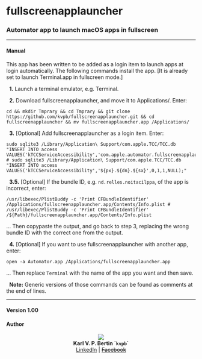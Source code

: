 # fullscreenapplauncher
### Automator app to launch macOS apps in fullscreen

- - -

#### Manual

This app has been written to be added as a login item to launch apps at login automatically.
The following commands install the app. [It is already set to launch Terminal.app in fullscreen mode.]

&nbsp;&nbsp;**1.** Launch a terminal emulator, e.g. Terminal.

&nbsp;&nbsp;**2.** Download fullscreenapplauncher, and move it to Applications/. Enter:
```shell
cd && mkdir Tmprary && cd Tmprary && git clone https://github.com/kvpb/fullscreenapplauncher.git && cd fullscreenapplauncher && mv fullscreenapplauncher.app /Applications/
```

&nbsp;&nbsp;**3.** [Optional] Add fullscreenapplauncher as a login item. Enter:
```shell
sudo sqlite3 /Library/Application\ Support/com.apple.TCC/TCC.db "INSERT INTO access VALUES('kTCCServiceAccessibility','com.apple.automator.fullscreenapplauncher',0,1,1,NULL);" # sudo sqlite3 /Library/Application\ Support/com.apple.TCC/TCC.db "INSERT INTO access VALUES('kTCCServiceAccessibility','${px}.${dn}.${sx}',0,1,1,NULL);"
```

&nbsp;&nbsp;**3.5.** [Optional] If the bundle ID, e.g. `nd.relles.noitacilppa`, of the app is incorrect, enter:
```shell
/usr/libexec/PlistBuddy -c 'Print CFBundleIdentifier' /Applications/fullscreenapplauncher.app/Contents/Info.plist # /usr/libexec/PlistBuddy -c 'Print CFBundleIdentifier' /${Path}/fullscreenapplauncher.app/Contents/Info.plist
```
… Then copypaste the output, and go back to step 3, replacing the wrong bundle ID with the correct one from the output.

&nbsp;&nbsp;**4.** [Optional] If you want to use fullscreenapplauncher with another app, enter:
```shell
open -a Automator.app /Applications/fullscreenapplauncher.app
```
… Then replace `Terminal` with the name of the app you want and then save.

&nbsp;&nbsp;**Note:** Generic versions of those commands can be found as comments at the end of lines.

- - -

#### Version 1.00

#### Author

<p align='center'><a href='http://karlbertin.com/'><img src='https://gist.githack.com/kvpb/bfed748ac5c509985c89ea613a2bfd02/raw/8c0b311b7c848fabddf61672ba6bb72c8754fed9/karlbertinssymbol.svg'></a><br><b>Karl V. P. Bertin `<code>kvpb</code>`</b><br>
<a href='https://www.linkedin.com/in/karlbertin'>LinkedIn</a> | <s><a href=''>Facebook</a></s></p>
